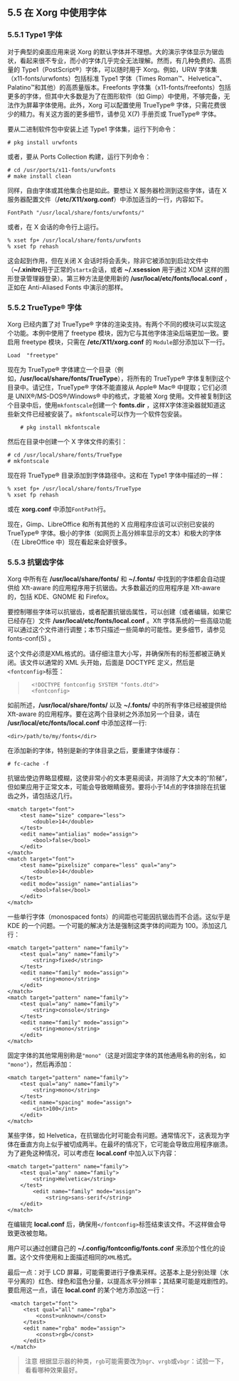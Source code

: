 ## 5.5 在 Xorg 中使用字体
### 5.5.1 Type1 字体

对于典型的桌面应用来说 Xorg 的默认字体并不理想。大的演示字体显示为锯齿状，看起来很不专业，而小的字体几乎完全无法理解。然而，有几种免费的、高质量的 Type1（PostScript®）字体，可以随时用于 Xorg。例如，URW 字体集（x11-fonts/urwfonts）包括标准 Type1 字体（Times Roman™、Helvetica™、Palatino™和其他）的高质量版本。Freefonts 字体集（x11-fonts/freefonts）包括更多的字体，但其中大多数是为了在图形软件（如 Gimp）中使用，不够完备，无法作为屏幕字体使用。此外，Xorg 可以配置使用 TrueType® 字体，只需花费很少的精力。有关这方面的更多细节，请参见 X(7) 手册页或 TrueType® 字体。

要从二进制软件包中安装上述 Type1 字体集，运行下列命令：

    # pkg install urwfonts
   
或者，要从 Ports Collection 构建，运行下列命令：

    # cd /usr/ports/x11-fonts/urwfonts
    # make install clean
    
同样，自由字体或其他集合也是如此。要想让 X 服务器检测到这些字体，请在 X 服务器配置文件（**/etc/X11/xorg.conf**）中添加适当的一行，内容如下。

`FontPath "/usr/local/share/fonts/urwfonts/"`

或者，在 X 会话的命令行上运行。

    % xset fp+ /usr/local/share/fonts/urwfonts
    % xset fp rehash
   
这会起到作用，但在关闭 X 会话时将会丢失，除非它被添加到启动文件中（**~/.xinitrc**用于正常的`startx`会话，或者 **~/.xsession**  用于通过 XDM 这样的图形登录管理器登录）。第三种方法是使用新的 **/usr/local/etc/fonts/local.conf** ，正如在 Anti-Aliased Fonts 中演示的那样。

### 5.5.2  TrueType®  字体

Xorg 已经内置了对 TrueType® 字体的渲染支持。有两个不同的模块可以实现这个功能。本例中使用了 freetype 模块，因为它与其他字体渲染后端更加一致。要启用 freetype 模块，只需在 **/etc/X11/xorg.conf** 的 `Module`部分添加以下一行。

`Load  "freetype"`

现在为 TrueType® 字体建立一个目录（例如，**/usr/local/share/fonts/TrueType**），将所有的 TrueType® 字体复制到这个目录中。请记住，TrueType® 字体不能直接从 Apple® Mac® 中提取；它们必须是 UNIX®/MS-DOS®/Windows® 中的格式，才能被 Xorg 使用。文件被复制到这个目录中后，使用`mkfontscale`创建一个  **fonts.dir** ，这样X字体渲染器就知道这些新文件已经被安装了。`mkfontscale`可以作为一个软件包安装。

`    # pkg install mkfontscale`

然后在目录中创建一个 X 字体文件的索引：

    # cd /usr/local/share/fonts/TrueType
    # mkfontscale


现在将 TrueType® 目录添加到字体路径中。这和在 Type1 字体中描述的一样：

    % xset fp+ /usr/local/share/fonts/TrueType
    % xset fp rehash

或在 **xorg.conf** 中添加`FontPath`行。

现在，Gimp、LibreOffice 和所有其他的 X 应用程序应该可以识别已安装的 TrueType® 字体。极小的字体（如网页上高分辨率显示的文本）和极大的字体（在 LibreOffice 中）现在看起来会好很多。

### 5.5.3 抗锯齿字体

Xorg 中所有在 **/usr/local/share/fonts/** 和 **~/.fonts/** 中找到的字体都会自动提供给 Xft-aware 的应用程序用于抗锯齿。大多数最近的应用程序是 Xft-aware 的，包括 KDE、GNOME 和 Firefox。

要控制哪些字体可以抗锯齿，或者配置抗锯齿属性，可以创建（或者编辑，如果它已经存在）文件 **/usr/local/etc/fonts/local.conf** 。Xft 字体系统的一些高级功能可以通过这个文件进行调整；本节只描述一些简单的可能性。更多细节，请参见 fonts-conf(5) 。

这个文件必须是XML格式的。请仔细注意大小写，并确保所有的标签都被正确关闭。该文件以通常的 XML 头开始，后面是 DOCTYPE 定义，然后是`<fontconfig>`标签：

> <?xml version="1.0"?>  
>       <!DOCTYPE fontconfig SYSTEM "fonts.dtd">  
>       <fontconfig>  

如前所述，**/usr/local/share/fonts/** 以及 **~/.fonts/** 中的所有字体已经被提供给 Xft-aware 的应用程序。要在这两个目录树之外添加另一个目录，请在 **/usr/local/etc/fonts/local.conf** 中添加这样一行:

`<dir>/path/to/my/fonts</dir>`

在添加新的字体，特别是新的字体目录之后，要重建字体缓存：

    # fc-cache -f

抗锯齿使边界略显模糊，这使非常小的文本更易阅读，并消除了大文本的“阶梯”，但如果应用于正常文本，可能会导致眼睛疲劳。要将小于14点的字体排除在抗锯齿之外，请包括这几行。

    <match target="font">    
        <test name="size" compare="less">  
            <double>14</double>  
        </test>  
        <edit name="antialias" mode="assign">  
            <bool>false</bool>  
        </edit>  
    </match>  
    <match target="font">  
        <test name="pixelsize" compare="less" qual="any">  
            <double>14</double>  
        </test>  
        <edit mode="assign" name="antialias">  
            <bool>false</bool>  
        </edit>  
    </match>  

一些单行字体（monospaced fonts）的间距也可能因抗锯齿而不合适。这似乎是 KDE 的一个问题。一个可能的解决方法是强制这类字体的间距为 100。添加这几行：

    <match target="pattern" name="family">
        <test qual="any" name="family">
            <string>fixed</string>
        </test>
        <edit name="family" mode="assign">
            <string>mono</string>
        </edit>
    </match>
    <match target="pattern" name="family">
        <test qual="any" name="family">
            <string>console</string>
        </test>
        <edit name="family" mode="assign">
            <string>mono</string>
        </edit>
    </match>

固定字体的其他常用别称是`"mono"`（这是对固定字体的其他通用名称的别名，如 `"mono"`），然后再添加：

    <match target="pattern" name="family">
        <test qual="any" name="family">
            <string>mono</string>
        </test>
        <edit name="spacing" mode="assign">
            <int>100</int>
        </edit>
    </match>

某些字体，如 Helvetica，在抗锯齿化时可能会有问题。通常情况下，这表现为字体在垂直方向上似乎被切成两半。在最坏的情况下，它可能会导致应用程序崩溃。为了避免这种情况，可以考虑在 **local.conf** 中加入以下内容：

    <match target="pattern" name="family">
        <test qual="any" name="family">
            <string>Helvetica</string>
        </test>
            <edit name="family" mode="assign">
                <string>sans-serif</string>
        </edit>
    </match>

在编辑完 **local.conf** 后，确保用`</fontconfig>`标签结束该文件。不这样做会导致更改被忽略。

用户可以通过创建自己的 **~/.config/fontconfig/fonts.conf** 来添加个性化的设置。这个文件使用和上面描述相同的`XML`格式。

最后一点：对于 LCD 屏幕，可能需要进行子像素采样。这基本上是分别处理（水平分离的）红色、绿色和蓝色分量，以提高水平分辨率；其结果可能是戏剧性的。要启用这一点，请在 **local.conf** 的某个地方添加这一行：

     <match target="font">
         <test qual="all" name="rgba">
             <const>unknown</const>
         </test>
         <edit name="rgba" mode="assign">
             <const>rgb</const>
         </edit>
     </match>

> 注意
> 根据显示器的种类，`rgb`可能需要改为`bgr`、`vrgb`或`vbgr`：试验一下，看看哪种效果最好。
